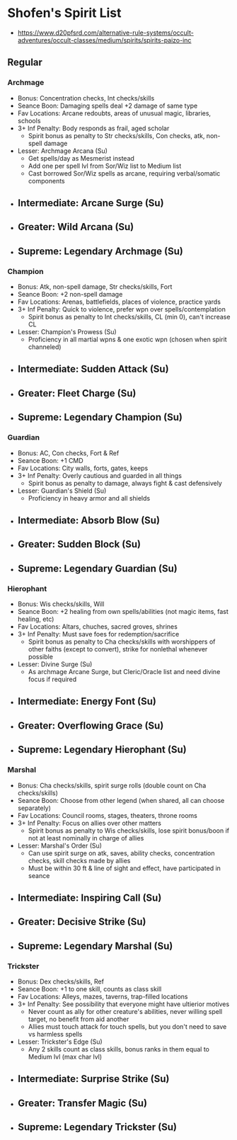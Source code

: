 # Shofen's Spirit List
- https://www.d20pfsrd.com/alternative-rule-systems/occult-adventures/occult-classes/medium/spirits/spirits-paizo-inc

## Regular
### Archmage
- Bonus: Concentration checks, Int checks/skills
- Seance Boon: Damaging spells deal +2 damage of same type
- Fav Locations: Arcane redoubts, areas of unusual magic, libraries, schools
- 3+ Inf Penalty: Body responds as frail, aged scholar
    - Spirit bonus as penalty to Str checks/skills, Con checks, atk, non-spell damage
- Lesser: Archmage Arcana (Su)
    - Get spells/day as Mesmerist instead
    - Add one per spell lvl from Sor/Wiz list to Medium list
    - Cast borrowed Sor/Wiz spells as arcane, requiring verbal/somatic components
- Intermediate: Arcane Surge (Su)
    - 
- Greater: Wild Arcana (Su)
    - 
- Supreme: Legendary Archmage (Su)
    - 

### Champion
- Bonus: Atk, non-spell damage, Str checks/skills, Fort
- Seance Boon: +2 non-spell damage
- Fav Locations: Arenas, battlefields, places of violence, practice yards
- 3+ Inf Penalty: Quick to violence, prefer wpn over spells/contemplation
    - Spirit bonus as penalty to Int checks/skills, CL (min 0), can't increase CL
- Lesser: Champion's Prowess (Su)
    -  Proficiency in all martial wpns & one exotic wpn (chosen when spirit channeled)
- Intermediate: Sudden Attack (Su)
    - 
- Greater: Fleet Charge (Su)
    - 
- Supreme: Legendary Champion (Su)
    - 

### Guardian
- Bonus: AC, Con checks, Fort & Ref
- Seance Boon: +1 CMD
- Fav Locations: City walls, forts, gates, keeps
- 3+ Inf Penalty: Overly cautious and guarded in all things
    - Spirit bonus as penalty to damage, always fight & cast defensively
- Lesser: Guardian's Shield (Su)
    -  Proficiency in heavy armor and all shields
- Intermediate: Absorb Blow (Su)
    - 
- Greater: Sudden Block (Su)
    - 
- Supreme: Legendary Guardian (Su)
    - 

### Hierophant
- Bonus: Wis checks/skills, Will
- Seance Boon: +2 healing from own spells/abilities (not magic items, fast healing, etc)
- Fav Locations: Altars, chuches, sacred groves, shrines
- 3+ Inf Penalty: Must save foes for redemption/sacrifice
    - Spirit bonus as penalty to Cha checks/skills with worshippers of other faiths (except to convert), strike for nonlethal whenever possible
- Lesser: Divine Surge (Su)
    -  As archmage Arcane Surge, but Cleric/Oracle list and need divine focus if required
- Intermediate: Energy Font (Su)
    - 
- Greater: Overflowing Grace (Su)
    - 
- Supreme: Legendary Hierophant (Su)
    - 

### Marshal
- Bonus: Cha checks/skills, spirit surge rolls (double count on Cha checks/skills)
- Seance Boon: Choose from other legend (when shared, all can choose separately)
- Fav Locations: Council rooms, stages, theaters, throne rooms
- 3+ Inf Penalty: Focus on allies over other matters
    - Spirit bonus as penalty to Wis checks/skills, lose spirit bonus/boon if not at least nominally in charge of allies
- Lesser: Marshal's Order (Su)
    - Can use spirit surge on atk, saves, ability checks, concentration checks, skill checks made by allies
    - Must be within 30 ft & line of sight and effect, have participated in seance
- Intermediate: Inspiring Call (Su)
    - 
- Greater: Decisive Strike (Su)
    - 
- Supreme: Legendary Marshal (Su)
    - 

### Trickster
- Bonus: Dex checks/skills, Ref
- Seance Boon: +1 to one skill, counts as class skill
- Fav Locations: Alleys, mazes, taverns, trap-filled locations
- 3+ Inf Penalty: See possibility that everyone might have ultierior motives
    - Never count as ally for other creature's abilities, never willing spell target, no benefit from aid another
    - Allies must touch attack for touch spells, but you don't need to save vs harmless spells
- Lesser: Trickster's Edge (Su)
    - Any 2 skills count as class skills, bonus ranks in them equal to Medium lvl (max char lvl)
- Intermediate: Surprise Strike (Su)
    - 
- Greater: Transfer Magic (Su)
    - 
- Supreme: Legendary Trickster (Su)
    - 
